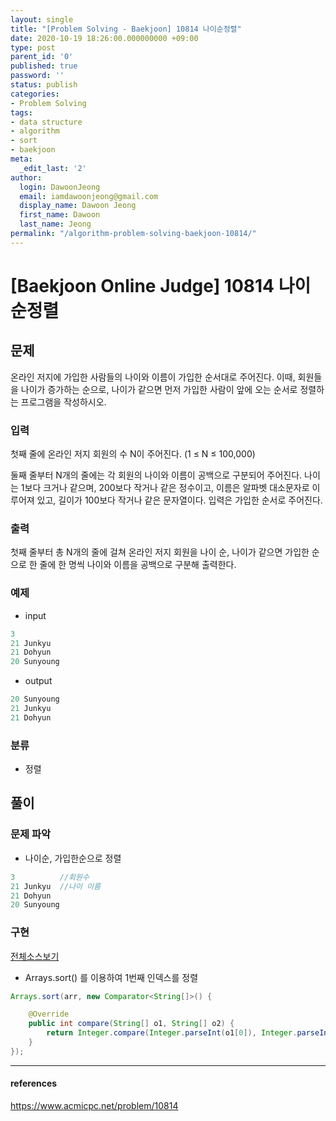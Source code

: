 ```yaml
---
layout: single
title: "[Problem Solving - Baekjoon] 10814 나이순정렬"
date: 2020-10-19 18:26:00.000000000 +09:00
type: post
parent_id: '0'
published: true
password: ''
status: publish
categories:
- Problem Solving
tags:
- data structure
- algorithm
- sort
- baekjoon
meta:
  _edit_last: '2'
author:
  login: DawoonJeong
  email: iamdawoonjeong@gmail.com
  display_name: Dawoon Jeong
  first_name: Dawoon
  last_name: Jeong
permalink: "/algorithm-problem-solving-baekjoon-10814/"
---
```

# [Baekjoon Online Judge] 10814 나이순정렬

## 문제
온라인 저지에 가입한 사람들의 나이와 이름이 가입한 순서대로 주어진다. 이때, 회원들을 나이가 증가하는 순으로, 나이가 같으면 먼저 가입한 사람이 앞에 오는 순서로 정렬하는 프로그램을 작성하시오.

### 입력
첫째 줄에 온라인 저지 회원의 수 N이 주어진다. (1 ≤ N ≤ 100,000)

둘째 줄부터 N개의 줄에는 각 회원의 나이와 이름이 공백으로 구분되어 주어진다. 나이는 1보다 크거나 같으며, 200보다 작거나 같은 정수이고, 이름은 알파벳 대소문자로 이루어져 있고, 길이가 100보다 작거나 같은 문자열이다. 입력은 가입한 순서로 주어진다.

### 출력
첫째 줄부터 총 N개의 줄에 걸쳐 온라인 저지 회원을 나이 순, 나이가 같으면 가입한 순으로 한 줄에 한 명씩 나이와 이름을 공백으로 구분해 출력한다.

### 예제
- input

```java
3
21 Junkyu
21 Dohyun
20 Sunyoung
```

- output

```java
20 Sunyoung
21 Junkyu
21 Dohyun
```

### 분류
- 정렬

## 풀이

### 문제 파악

- 나이순, 가입한순으로 정렬

```java
3          //회원수
21 Junkyu  //나이 이름
21 Dohyun
20 Sunyoung
```


### 구현

[전체소스보기](https://github.com/devvoon/java-datastructure-algorithm/blob/master/java-algorithm-problem-solving/src/baekjoon/problem10814/Main.java)

- Arrays.sort() 를 이용하여 1번째 인덱스를 정렬

```java
Arrays.sort(arr, new Comparator<String[]>() {

    @Override
    public int compare(String[] o1, String[] o2) {
        return Integer.compare(Integer.parseInt(o1[0]), Integer.parseInt(o2[0]));
    }
});
```

---

#### references
<https://www.acmicpc.net/problem/10814>
